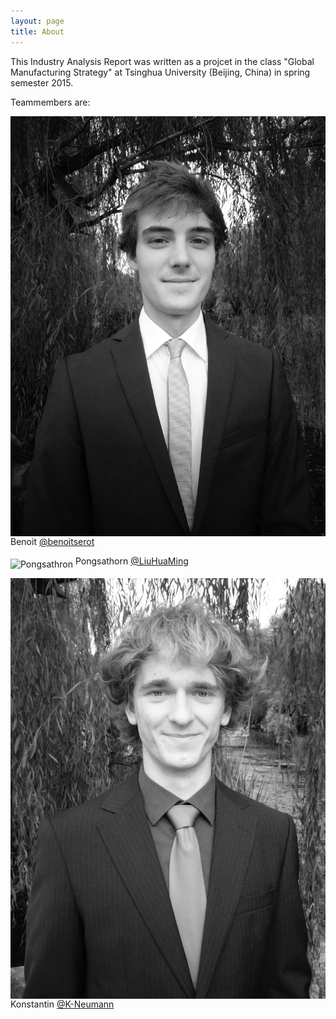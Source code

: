 ```yaml
---
layout: page
title: About
---
```


This Industry Analysis Report was written as a projcet in the class "Global Manufacturing Strategy" at Tsinghua University (Beijing, China) in spring semester 2015.

Teammembers are:

<img src="images/Benoit.jpg" alt="Benoit" align="middle"> Benoit <a href="https://github.com/benoitserot" class="user-mention">@benoitserot</a>

<img src="images/Pongsathron.jpg" alt="Pongsathron" align="middle"> Pongsathorn <a href="https://github.com/LiuHuaMing" class="user-mention">@LiuHuaMing</a>

<img src="images/Konstantin.jpg" alt="Konstantin" align="middle"> Konstantin <a href="https://github.com/K-Neumann" class="user-mention">@K-Neumann</a>

